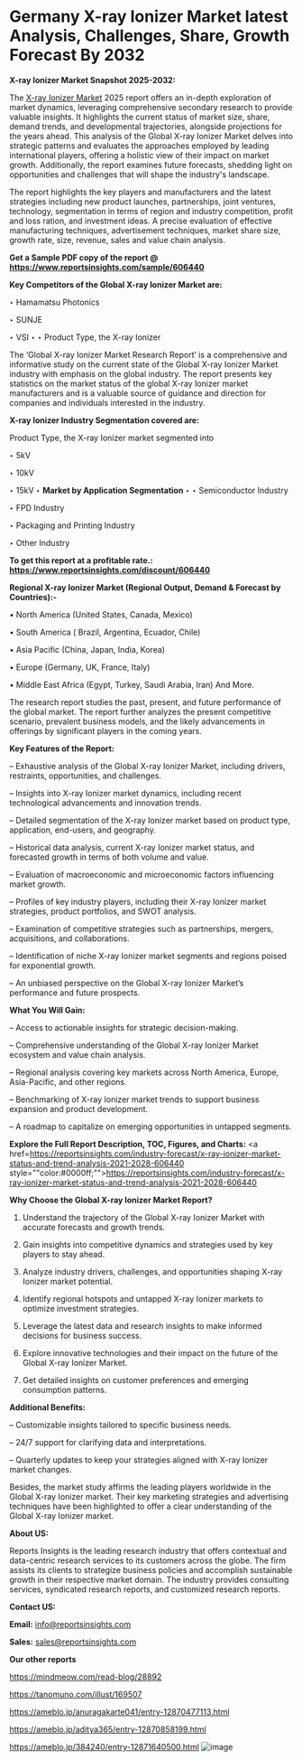 # Germany X-ray Ionizer Market latest Analysis, Challenges, Share, Growth Forecast By 2032

<strong>X-ray Ionizer Market Snapshot 2025-2032:</strong>

The <a href=https://www.reportsinsights.com/sample/606440>X-ray Ionizer Market</a> 2025 report offers an in-depth exploration of market dynamics, leveraging comprehensive secondary research to provide valuable insights. It highlights the current status of market size, share, demand trends, and developmental trajectories, alongside projections for the years ahead. This analysis of the Global X-ray Ionizer Market delves into strategic patterns and evaluates the approaches employed by leading international players, offering a holistic view of their impact on market growth. Additionally, the report examines future forecasts, shedding light on opportunities and challenges that will shape the industry's landscape.

The report highlights the key players and manufacturers and the latest strategies including new product launches, partnerships, joint ventures, technology, segmentation in terms of region and industry competition, profit and loss ration, and investment ideas. A precise evaluation of effective manufacturing techniques, advertisement techniques, market share size, growth rate, size, revenue, sales and value chain analysis.

<strong>Get a Sample PDF copy of the report @ <a href=https://www.reportsinsights.com/sample/606440 style=color:#0000ff;>https://www.reportsinsights.com/sample/606440</a></strong>

<strong>Key Competitors of the Global X-ray Ionizer Market are:</strong>

‣ Hamamatsu Photonics

‣ SUNJE

‣ VSI
‣ 
‣    Product Type, the X-ray Ionizer

The ‘Global X-ray Ionizer Market Research Report’ is a comprehensive and informative study on the current state of the Global X-ray Ionizer Market industry with emphasis on the global industry. The report presents key statistics on the market status of the global X-ray Ionizer market manufacturers and is a valuable source of guidance and direction for companies and individuals interested in the industry.

<strong>X-ray Ionizer Industry Segmentation covered are:</strong>

Product Type, the X-ray Ionizer market segmented into

‣ 5kV

‣ 10kV

‣ 15kV
‣ 
<strong>Market by Application Segmentation</strong>
‣
‣  Semiconductor Industry

‣ FPD Industry

‣ Packaging and Printing Industry

‣ Other Industry

<strong>To get this report at a profitable rate.: <a href=https://www.reportsinsights.com/discount/606440 style=color:#0000ff;>https://www.reportsinsights.com/discount/606440</a></strong>

<strong>Regional X-ray Ionizer Market (Regional Output, Demand &amp; Forecast by Countries):-</strong>

• North America (United States, Canada, Mexico)

• South America ( Brazil, Argentina, Ecuador, Chile)

• Asia Pacific (China, Japan, India, Korea)

• Europe (Germany, UK, France, Italy)

• Middle East Africa (Egypt, Turkey, Saudi Arabia, Iran) And More.

The research report studies the past, present, and future performance of the global market. The report further analyzes the present competitive scenario, prevalent business models, and the likely advancements in offerings by significant players in the coming years.

<strong>Key Features of the Report:</strong>

– Exhaustive analysis of the Global X-ray Ionizer Market, including drivers, restraints, opportunities, and challenges.

– Insights into X-ray Ionizer market dynamics, including recent technological advancements and innovation trends.

– Detailed segmentation of the X-ray Ionizer market based on product type, application, end-users, and geography.

– Historical data analysis, current X-ray Ionizer market status, and forecasted growth in terms of both volume and value.

– Evaluation of macroeconomic and microeconomic factors influencing market growth.

– Profiles of key industry players, including their X-ray Ionizer market strategies, product portfolios, and SWOT analysis.

– Examination of competitive strategies such as partnerships, mergers, acquisitions, and collaborations.

– Identification of niche X-ray Ionizer market segments and regions poised for exponential growth.

– An unbiased perspective on the Global X-ray Ionizer Market’s performance and future prospects.

<strong>What You Will Gain:</strong>

– Access to actionable insights for strategic decision-making.

– Comprehensive understanding of the Global X-ray Ionizer Market ecosystem and value chain analysis.

– Regional analysis covering key markets across North America, Europe, Asia-Pacific, and other regions.

– Benchmarking of X-ray Ionizer market trends to support business expansion and product development.

– A roadmap to capitalize on emerging opportunities in untapped segments.

<strong>Explore the Full Report Description, TOC, Figures, and Charts:</strong>
<a href=https://reportsinsights.com/industry-forecast/x-ray-ionizer-market-status-and-trend-analysis-2021-2028-606440 style=""color:#0000ff;"">https://reportsinsights.com/industry-forecast/x-ray-ionizer-market-status-and-trend-analysis-2021-2028-606440</a>

<strong>Why Choose the Global X-ray Ionizer Market Report?</strong>

1. Understand the trajectory of the Global X-ray Ionizer Market with accurate forecasts and growth trends.

2. Gain insights into competitive dynamics and strategies used by key players to stay ahead.

3. Analyze industry drivers, challenges, and opportunities shaping X-ray Ionizer market potential.

4. Identify regional hotspots and untapped X-ray Ionizer markets to optimize investment strategies.

5. Leverage the latest data and research insights to make informed decisions for business success.

6. Explore innovative technologies and their impact on the future of the Global X-ray Ionizer Market.

7. Get detailed insights on customer preferences and emerging consumption patterns.

<strong>Additional Benefits:</strong>

– Customizable insights tailored to specific business needs.

– 24/7 support for clarifying data and interpretations.

– Quarterly updates to keep your strategies aligned with X-ray Ionizer market changes.

Besides, the market study affirms the leading players worldwide in the Global X-ray Ionizer market. Their key marketing strategies and advertising techniques have been highlighted to offer a clear understanding of the Global X-ray Ionizer market.

<strong><strong>About US</strong>:</strong>

Reports Insights is the leading research industry that offers contextual and data-centric research services to its customers across the globe. The firm assists its clients to strategize business policies and accomplish sustainable growth in their respective market domain. The industry provides consulting services, syndicated research reports, and customized research reports.

<strong>Contact US:</strong>

<p class=><b>Email:</b> <a href=mailto:info@reportsinsights.com>info@reportsinsights.com</a></p>
<p class=><b>Sales:</b> <a href=mailto:sales@reportsinsights.com>sales@reportsinsights.com</a></p>

<strong>Our other reports</strong>

<a href=https://mindmeow.com/read-blog/28892>https://mindmeow.com/read-blog/28892</a>

<a href=https://tanomuno.com/illust/169507>https://tanomuno.com/illust/169507</a>

<a href=https://ameblo.jp/anuragakarte041/entry-12870477113.html>https://ameblo.jp/anuragakarte041/entry-12870477113.html</a>

<a href=https://ameblo.jp/aditya365/entry-12870858199.html>https://ameblo.jp/aditya365/entry-12870858199.html</a>

<a href=https://ameblo.jp/384240/entry-12871640500.html>https://ameblo.jp/384240/entry-12871640500.html</a>
![image](https://github.com/user-attachments/assets/1bc1e84b-8279-40f0-af63-5592fab3d6e0)
